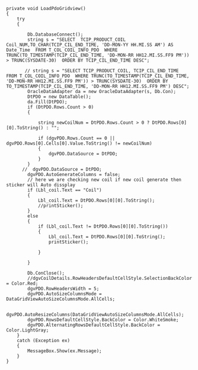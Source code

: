     private void LoadPdoGridview()
    {
        try
        {
            
            Db.DatabaseConnect();
            string s = "SELECT  TCIP_PRODUCT_COIL Coil_NUM,TO_CHAR(TCIP_CIL_END_TIME, 'DD-MON-YY HH.MI.SS AM') AS Date_Time  FROM T_COL_COIL_INFO_PDO  WHERE TRUNC(TO_TIMESTAMP(TCIP_CIL_END_TIME, 'DD-MON-RR HH12.MI.SS.FF9 PM')) > TRUNC(SYSDATE-30)  ORDER BY TCIP_CIL_END_TIME DESC";

           // string s = "SELECT TCIP_PRODUCT_COIL, TCIP_CIL_END_TIME  FROM T_COL_COIL_INFO_PDO  WHERE TRUNC(TO_TIMESTAMP(TCIP_CIL_END_TIME, 'DD-MON-RR HH12.MI.SS.FF9 PM')) > TRUNC(SYSDATE-30)  ORDER BY TO_TIMESTAMP(TCIP_CIL_END_TIME, 'DD-MON-RR HH12.MI.SS.FF9 PM') DESC";
            OracleDataAdapter da = new OracleDataAdapter(s, Db.Con);
            DtPDO = new DataTable();
            da.Fill(DtPDO);
            if (DtPDO.Rows.Count > 0)
            {
             
                string newCoilNum = DtPDO.Rows.Count > 0 ? DtPDO.Rows[0][0].ToString() : "";

                if (dgvPDO.Rows.Count == 0 || dgvPDO.Rows[0].Cells[0].Value.ToString() != newCoilNum)
                {
                    dgvPDO.DataSource = DtPDO;
                }
            }
          //  dgvPDO.DataSource = DtPDO;
            dgvPDO.AutoGenerateColumns = false;
            // here we are checking new coil if new coil generate then sticker will Auto dissplay
            if (Lbl_coil.Text == "Coil")
            {
                Lbl_coil.Text = DtPDO.Rows[0][0].ToString();
                //printSticker();
            }
            else
            {
                if (Lbl_coil.Text != DtPDO.Rows[0][0].ToString())
                {
                    Lbl_coil.Text = DtPDO.Rows[0][0].ToString();
                    printSticker();
                  
                }
               
            }

            Db.ConClose();
            //dgvCoilDetails.RowHeadersDefaultCellStyle.SelectionBackColor = Color.Red;
            dgvPDO.RowHeadersWidth = 5;
            dgvPDO.AutoSizeColumnsMode = DataGridViewAutoSizeColumnsMode.AllCells;
       
            dgvPDO.AutoResizeColumns(DataGridViewAutoSizeColumnsMode.AllCells);
            dgvPDO.RowsDefaultCellStyle.BackColor = Color.WhiteSmoke;
            dgvPDO.AlternatingRowsDefaultCellStyle.BackColor = Color.LightGray;
        }
        catch (Exception ex)
        {
            MessageBox.Show(ex.Message);
        }
    }
